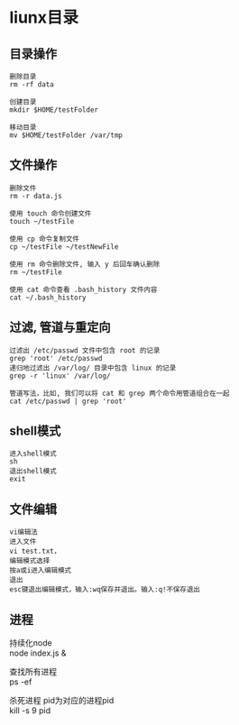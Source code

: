 # liunx目录

## 目录操作
```
删除目录
rm -rf data 

创建目录
mkdir $HOME/testFolder

移动目录
mv $HOME/testFolder /var/tmp
```
## 文件操作
```
删除文件
rm -r data.js 

使用 touch 命令创建文件
touch ~/testFile

使用 cp 命令复制文件
cp ~/testFile ~/testNewFile

使用 rm 命令删除文件, 输入 y 后回车确认删除
rm ~/testFile

使用 cat 命令查看 .bash_history 文件内容
cat ~/.bash_history
```
## 过滤, 管道与重定向
```
过滤出 /etc/passwd 文件中包含 root 的记录
grep 'root' /etc/passwd
递归地过滤出 /var/log/ 目录中包含 linux 的记录
grep -r 'linux' /var/log/

管道写法，比如, 我们可以将 cat 和 grep 两个命令用管道组合在一起
cat /etc/passwd | grep 'root'
```
## shell模式
```
进入shell模式
sh
退出shell模式
exit
```
## 文件编辑
```
vi编辑法
进入文件
vi test.txt，
编辑模式选择
按a或i进入编辑模式
退出
esc键退出编辑模式，输入:wq保存并退出。输入:q!不保存退出
```

## 进程
持续化node</br>
node index.js &

查找所有进程</br>
ps -ef

杀死进程 pid为对应的进程pid</br>
kill -s 9 pid